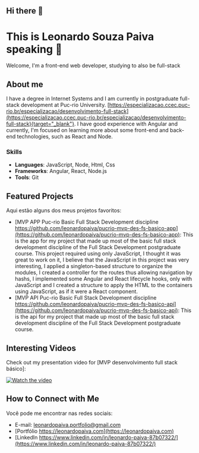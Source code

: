 ## Hi there 👋

# This is Leonardo Souza Paiva speaking 👋

Welcome, I'm a front-end web developer, studying to also be full-stack

## About me

I have a degree in Internet Systems and I am currently in postgraduate full-stack development at Puc-rio University. [https://especializacao.ccec.puc-rio.br/especializacao/desenvolvimento-full-stack](https://especializacao.ccec.puc-rio.br/especializacao/desenvolvimento-full-stack){target="_blank"}. I have good experience with Angular and currently, I'm focused on learning more about some front-end and back-end technologies, such as React and Node.

### Skills

- **Languages**: JavaScript, Node, Html, Css
- **Frameworks**: Angular, React, Node.js
- **Tools**: Git

## Featured Projects

Aqui estão alguns dos meus projetos favoritos:

- [MVP APP Puc-rio Basic Full Stack Development discipline https://github.com/leonardopaiva/pucrio-mvp-des-fs-basico-app](https://github.com/leonardopaiva/pucrio-mvp-des-fs-basico-app): This is the app for my project that made up most of the basic full stack development discipline of the Full Stack Development postgraduate course. This project required using only JavaScript, I thought it was great to work on it, I believe that the JavaScript in this project was very interesting, I applied a singleton-based structure to organize the modules, I created a controller for the routes thus allowing navigation by hashs, I implemented some Angular and React lifecycle hooks, only with JavaScript and I created a structure to apply the HTML to the containers using JavaScript, as if it were a React component.
- [MVP API Puc-rio Basic Full Stack Development discipline https://github.com/leonardopaiva/pucrio-mvp-des-fs-basico-api](https://github.com/leonardopaiva/pucrio-mvp-des-fs-basico-api): This is the api for my project that made up most of the basic full stack development discipline of the Full Stack Development postgraduate course.

## Interesting Videos

Check out my presentation video for [MVP desenvolvimento full stack básico]:

[![Watch the video](https://img.youtube.com/vi/J7gtelhYxxo/hqdefault.jpg)](https://www.youtube.com/watch?v=J7gtelhYxxo)

## How to Connect with Me

Você pode me encontrar nas redes sociais:

- E-mail: leonardopaiva.portfolio@gmail.com
- [Portfólio https://leonardopaiva.com](https://leonardopaiva.com)
- [LinkedIn https://www.linkedin.com/in/leonardo-paiva-87b07322/](https://www.linkedin.com/in/leonardo-paiva-87b07322/)


